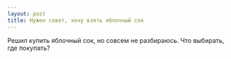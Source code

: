 ```yaml
---
layout: post 
title: Нужен совет, хочу взять яблочный сок 
--- 
```

Решил купить яблочный сок, но совсем не разбираюсь. Что выбирать, где покупать?